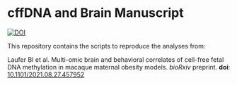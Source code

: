 # cffDNA and Brain Manuscript

[![DOI](https://zenodo.org/badge/386458928.svg)](https://zenodo.org/badge/latestdoi/386458928)

This repository contains the scripts to reproduce the analyses from:

Laufer BI et al. Multi-omic brain and behavioral correlates of cell-free fetal DNA methylation in macaque maternal obesity models. *bioRxiv* preprint. **doi**: [10.1101/2021.08.27.457952](https://doi.org/10.1101/2021.08.27.457952)

